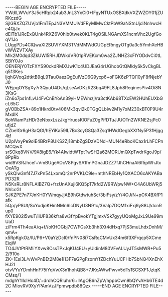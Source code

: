 -----BEGIN AGE ENCRYPTED FILE-----
YWdlLWVuY3J5cHRpb24ub3JnL3YxCi0+IFgyNTUxOSBXdkVXZWZOY01jZURKczdG
SjlGRXZQZUVjb1FmTEpJN3VMMUlVdFRyMlMwCktPbW9aNStnUjdiNnhwcHc4QjJx
dElTb1JRcExQUnk4RXZ6V0hlb0twek0KLT4gOSlLNGAmXS1ncmVhc2UgfGoqV1Jo
LUggPDs4ClQwaXI2SUVIYXM3TVdMMWdCUGpERmgyOTg0a3c5YmhXeHBvWWZVTXAy
Mlk2M0dqd3ZkUWl5RHJDWkdVR01pRVEKcm0wa2ZJNHZ3cFlYODdvCi0tLSBiY0Jo
OENERjY0TzFXYS90ckdRMXUwK1c4UDJEaG4rUGhobGtQMldySk5vCkgBLq513Kes
ljqhGVoq2dtktB9qL9TauOaezQgEuIVzD6G9ycp6+oFGK6zPTQl10yF8fNjebYJ0
WEjpgOYSgXy7r3QyuU4Ds/qLseAvDKzR23bq49FL8Jph8ReqinesPiv4Oi8N3KsG
iZn6o7ps1nfLvU4FvCnBYoAn39yHMEWmzj/ra3ctKAb68TXcEW2HUhEUXbGcL65C
gVOBbZSA+89o1HkrdOtv406Mk3qvi2k0TGgQLbIw2M1y7xM230xBT0F9U4rMxdlK
8ohWamPzHDr3eNbxxLszJkgHruosKlOFuZ0gPifDTuJJUOTn2WKNE2sjPc0ufjdZ
CZbeIGr6gH3aQGI/hEYiKa59IL7Bc3cyG8Qa3Zsq1HWdOegbXXfNy5P3fHjgg4tf
U2plVxyPe9olE4BRrP8UKS2Zj18mbZgSDzVDNd+MUN4eRboKCax1rLhFCPnMCQwX
srSOkq8VNV/9X8igE6/Yk4AIwidtWTptTwSH2a62MORUmQXpTwdrKgoJ9p/8PpRb
wid9VSRJhcef+VmBUgeAOcV8PgvSA1fmPGnaJDZZ7fJhCHnaAl6f5pWhJtxOxATg
ySkQlw3nf47J7xPn54LxomQr2nrPVKLC9le+mthNREbHy1QXACO6cAKYABaPD32R
N5KsRLr8NFLAIBZ7Q+frzUnAXuji6KQ5pT7kfd2W9RWpwNW+C4A6UbWRj5NVccGI
SJKZPE7n77JnKH0YWmqyJjAB9hGtdwtuhSc/3biFsy/zY/4OJ/N+pOK4BXfP1afk
5Qp/yP8Ut/SoYudjoKHmNMn6IcDNyU3N91c/3VaIp7DQM1xiFxj9y88U/dcnRup0
fXYE902l5wuT/iiUF836kfra8w3fYpBvokYTgjmxVSk7gyyUQoMgJxL9Ue99mUaD
z/Frm4Th4eaA/q+f//oKHOGbj7CWFGsXb3hh3Xt4dHxq7PjS3muLhdxDnhM/qmA+
x5RpKgkOz/lU/P6+V0aYzDcl0/fnPN08i7CsRqCMvUx34m6f3XFrqcp5XCmeEiqW
TO4JVtPtRMIiYXvw8CssTPxJqKU4EU+yUldinM80VFvALUyJT5sMWR+Pu52/910o
ZK+1Esi3L/vWvPnBEt2M8e1i13F7eGPgFzomYfZDchYuUCFHb7SbNQ4XnEhXHJ2I
otvVYuYDmhHnF75iYqVwX3n1hohQB8+7JKcAWwPwvv5dTs1SCSXF1JztqKCMsq/1
mdghY1lIcIHc4D/+drdhCQRluh/r6+llAgOB6nZpV/hppbCwn9bQYvAHb6TE4d2C
MIovRV9XyYPAmVzJFpmwpdb88Qzx
-----END AGE ENCRYPTED FILE-----

